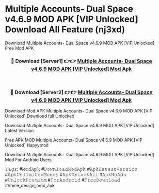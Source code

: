 # Multiple Accounts- Dual Space v4.6.9 MOD APK [VIP Unlocked] Download All Feature (nj3xd)
Download Multiple Accounts- Dual Space v4.6.9 MOD APK [VIP Unlocked] Free Mod APK

<div align="center">
<h3>🔴 Download [Server1] 👉👉 <a href="https://apkcomod.com?title=Multiple_Accounts-_Dual_Space_v4.6.9_MOD_APK_[VIP_Unlocked]">Multiple Accounts- Dual Space v4.6.9 MOD APK [VIP Unlocked] Mod Apk</a></h3><br>

<h3>🔴 Download [Server2] 👉👉 <a href="https://apkcomod.com?title=Multiple_Accounts-_Dual_Space_v4.6.9_MOD_APK_[VIP_Unlocked]">Multiple Accounts- Dual Space v4.6.9 MOD APK [VIP Unlocked] Mod Apk</a></h3>
</div>


Download Mod APK Multiple Accounts- Dual Space v4.6.9 MOD APK [VIP Unlocked] Download full Unlocked

Download Multiple Accounts- Dual Space v4.6.9 MOD APK [VIP Unlocked] Latest Version

Free APK MOD Multiple Accounts- Dual Space v4.6.9 MOD APK [VIP Unlocked] Hapyymod

Download Multiple Accounts- Dual Space v4.6.9 MOD APK [VIP Unlocked] Mod For Android Users

𝚃𝚊𝚐𝚜: #𝙼𝚘𝚍𝙰𝚙𝚔 #𝙳𝚘𝚠𝚗𝚕𝚘𝚊𝚍𝙼𝚘𝚍𝙰𝚙𝚔 #𝙰𝚙𝚔𝙻𝚊𝚝𝚎𝚜𝚝𝚅𝚎𝚛𝚜𝚒𝚘𝚗 #𝙰𝚙𝚔𝚄𝚗𝚕𝚒𝚖𝚒𝚝𝚎𝚍𝙼𝚘𝚗𝚎𝚢 #𝙰𝚙𝚔𝚄𝚗𝚕𝚘𝚌𝚔𝙰𝚕𝚕 #𝙰𝚙𝚔𝙽𝚘𝙰𝚍𝚜 #𝚄𝚗𝚕𝚘𝚌𝚔𝙿𝚛𝚎𝚖𝚒𝚞𝚖 #𝙵𝚘𝚛𝙰𝚗𝚍𝚛𝚘𝚒𝚍 #𝙵𝚛𝚎𝚎𝙳𝚘𝚠𝚗𝚕𝚘𝚊𝚍 #home_design_mod_apk